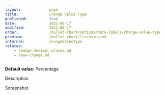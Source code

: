 ```yaml
---
layout:             page
title:              Change Value Type
published:          true
date:               2022-08-17
modified:   	    2022-08-17
order:              /bullet-chart/options/data-labels/change-value-type
premium:            /bullet-chart/licensing.md
internal:           changeValueType
related:
    - change-decimal-places.md
    - show-change.md
---
```

**Default value:** Percentage

<todo>Description</todo>

<todo>Screenshot</todo>